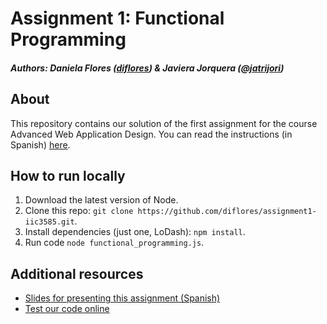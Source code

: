 # Assignment 1: Functional Programming
##### Authors: Daniela Flores ([diflores](https://github.com/diflores)) & Javiera Jorquera ([@jatrijori](https://github.com/jatrijori))

## About

This repository contains our solution of the first assignment for the course Advanced Web Application Design.
You can read the instructions (in Spanish) [here](https://docs.google.com/document/d/1LZmE0NQlTpi3NZdNqOeZfSmwxazg-8VsedbNX6lAewQ/edit).

## How to run locally
1. Download the latest version of Node.
2. Clone this repo: `git clone https://github.com/diflores/assignment1-iic3585.git`.
3. Install dependencies (just one, LoDash): `npm install`.
4. Run code `node functional_programming.js`.

## Additional resources

- [Slides for presenting this assignment (Spanish)](https://docs.google.com/presentation/d/1W_AUr0Rh6YJTssyOc5TpCp0Gs9XtlP5xhGPH8KbwWIA/edit?usp=sharing)
- [Test our code online](https://repl.it/@jatrijori/IIC3585-Tarea-1)


